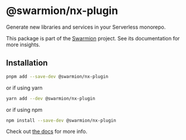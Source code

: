 # @swarmion/nx-plugin

Generate new libraries and services in your Serverless monorepo.

This package is part of the [Swarmion](https://www.swarmion.dev) project. See its documentation for more insights.

## Installation

```bash
pnpm add --save-dev @swarmion/nx-plugin
```

or if using yarn

```bash
yarn add --dev @swarmion/nx-plugin
```

or if using npm

```bash
npm install --save-dev @swarmion/nx-plugin
```

Check out [the docs](https://www.swarmion.dev/docs/code-structure/nx-plugin) for more info.
